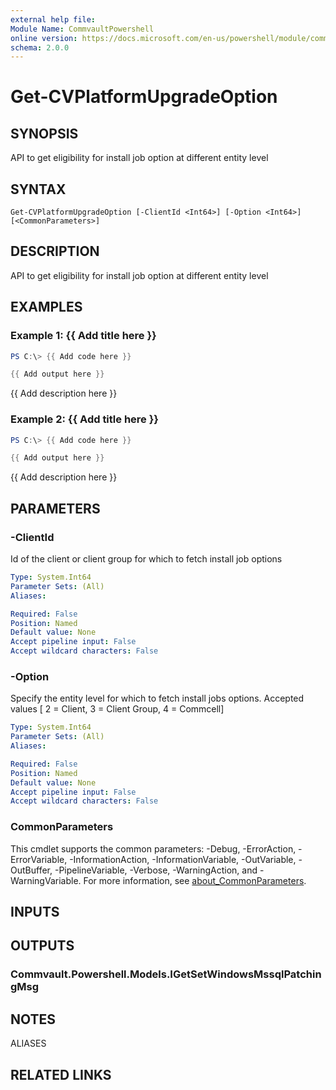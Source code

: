 ```yaml
---
external help file:
Module Name: CommvaultPowershell
online version: https://docs.microsoft.com/en-us/powershell/module/commvaultpowershell/get-cvplatformupgradeoption
schema: 2.0.0
---
```


# Get-CVPlatformUpgradeOption

## SYNOPSIS
API to get eligibility for install job option at different entity level

## SYNTAX

```
Get-CVPlatformUpgradeOption [-ClientId <Int64>] [-Option <Int64>] [<CommonParameters>]
```

## DESCRIPTION
API to get eligibility for install job option at different entity level

## EXAMPLES

### Example 1: {{ Add title here }}
```powershell
PS C:\> {{ Add code here }}

{{ Add output here }}
```

{{ Add description here }}

### Example 2: {{ Add title here }}
```powershell
PS C:\> {{ Add code here }}

{{ Add output here }}
```

{{ Add description here }}

## PARAMETERS

### -ClientId
Id of the client or client group for which to fetch install job options

```yaml
Type: System.Int64
Parameter Sets: (All)
Aliases:

Required: False
Position: Named
Default value: None
Accept pipeline input: False
Accept wildcard characters: False
```

### -Option
Specify the entity level for which to fetch install jobs options.
Accepted values [ 2 = Client, 3 = Client Group, 4 = Commcell]

```yaml
Type: System.Int64
Parameter Sets: (All)
Aliases:

Required: False
Position: Named
Default value: None
Accept pipeline input: False
Accept wildcard characters: False
```

### CommonParameters
This cmdlet supports the common parameters: -Debug, -ErrorAction, -ErrorVariable, -InformationAction, -InformationVariable, -OutVariable, -OutBuffer, -PipelineVariable, -Verbose, -WarningAction, and -WarningVariable. For more information, see [about_CommonParameters](http://go.microsoft.com/fwlink/?LinkID=113216).

## INPUTS

## OUTPUTS

### Commvault.Powershell.Models.IGetSetWindowsMssqlPatchingMsg

## NOTES

ALIASES

## RELATED LINKS

